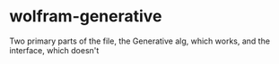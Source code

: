 # wolfram-generative
Two primary parts of the file, the Generative alg, which works, and the interface, which doesn't
